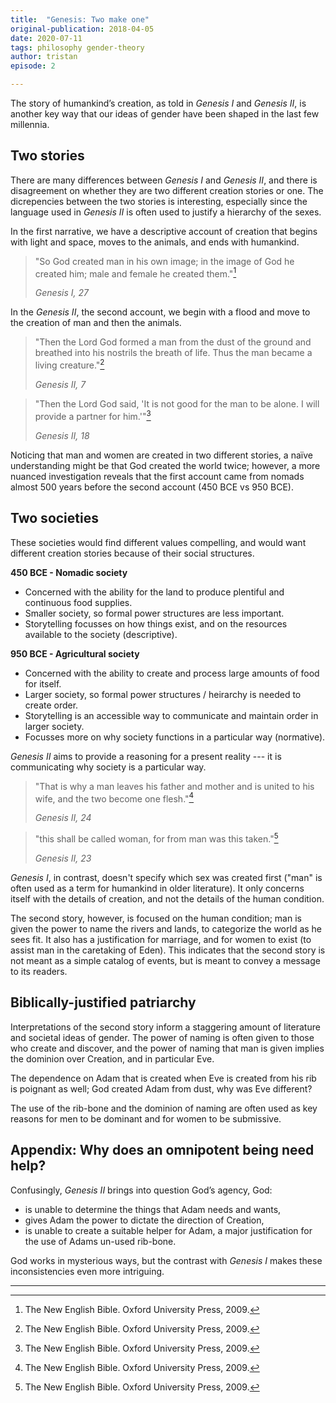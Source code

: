 ```yaml
---
title:  "Genesis: Two make one"
original-publication: 2018-04-05
date: 2020-07-11
tags: philosophy gender-theory
author: tristan
episode: 2

---
```


The story of humankind’s creation, as told in _Genesis I_ and _Genesis II_, is
another key way that our ideas of gender have been shaped in the last few
millennia.

## Two stories

There are many differences between _Genesis I_ and _Genesis II_, and there is
disagreement on whether they are two different creation stories or one. The
dicrepencies between the two stories is interesting, especially since the
language used in _Genesis II_ is often used to justify a hierarchy of the
sexes.

In the first narrative, we have a descriptive account of creation that begins
with light and space, moves to the animals, and ends with humankind.

> "So God created man in his own image; in the image of God he created him; male
> and female he created them."[^bible]
> 
> *Genesis I, 27*

In the _Genesis II_, the second account, we begin with a flood and move to the
creation of man and then the animals.

> "Then the Lord God formed a man from the dust of the ground and breathed into
> his nostrils the breath of life. Thus the man became a living creature."[^bible]
>
> *Genesis II, 7*

> "Then the Lord God said, 'It is not good for the man to be alone. I will provide
> a partner for him.'"[^bible]
>
> *Genesis II, 18*

Noticing that man and women are created in two different stories, a naïve
understanding might be that God created the world twice; however, a
more nuanced investigation reveals that the first account came from nomads
almost 500 years before the second account (450 BCE vs 950 BCE).

## Two societies

These societies would find different values compelling, and would want
different creation stories because of their social structures.

**450 BCE - Nomadic society**
- Concerned with the ability for the land to produce plentiful and continuous
  food supplies.
- Smaller society, so formal power structures are less important. 
- Storytelling focusses on how things exist, and on the resources available to
  the society (descriptive).

**950 BCE - Agricultural society**
- Concerned with the ability to create and process large amounts of food for
  itself.
- Larger society, so formal power structures / heirarchy is needed to create
  order.
- Storytelling is an accessible way to communicate and maintain order in larger
  society.
- Focusses more on why society functions in a particular way (normative).

_Genesis II_ aims to provide a reasoning for a present reality --- it is
communicating why society is a particular way.

> "That is why a man leaves his father and mother and is united to his wife, and
> the two become one flesh."[^bible]
>
> *Genesis II, 24*

> "this shall be called woman, for from man was this taken."[^bible]
>
> *Genesis II, 23*

_Genesis I_, in contrast, doesn't specify which sex was created first ("man" is
often used as a term for humankind in older literature). It only concerns
itself with the details of creation, and not the details of the human
condition.

The second story, however, is focused on the human condition; man is given the
power to name the rivers and lands, to categorize the world as he sees fit.  It
also has a justification for marriage, and for women to exist (to assist man in
the caretaking of Eden). This indicates that the second story is not meant as a
simple catalog of events, but is meant to convey a message to its readers.

## Biblically-justified patriarchy

Interpretations of the second story inform a staggering amount of literature
and societal ideas of gender. The power of naming is often given to those who
create and discover, and the power of naming that man is given implies the
dominion over Creation, and in particular Eve.

The dependence on Adam that is created when Eve is created from his rib is
poignant as well; God created Adam from dust, why was Eve different?

The use of the rib-bone and the dominion of naming are often used as key
reasons for men to be dominant and for women to be submissive.

## Appendix: Why does an omnipotent being need help?

Confusingly, _Genesis II_ brings into question God’s agency, God: 
- is unable to determine the things that Adam needs and wants, 
- gives Adam the power to dictate the direction of Creation, 
- is unable to create a suitable helper for Adam, a major justification for the
  use of Adams un-used rib-bone.

God works in mysterious ways, but the contrast with _Genesis I_ makes these
inconsistencies even more intriguing.

--- 

[^bible]: The New English Bible. Oxford University Press, 2009.
